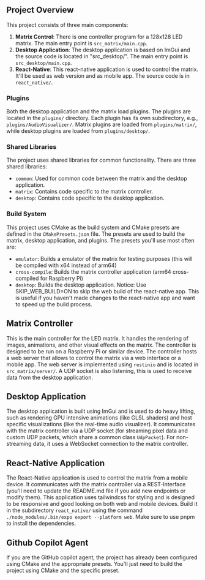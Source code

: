 ## Project Overview
This project consists of three main components:
1. **Matrix Control**: There is one controller program for a 128x128 LED matrix. The main entry point is `src_matrix/main.cpp`.
2. **Desktop Application**: The desktop application is based on ImGui and the source code is located in "src_desktop/". The main entry point is `src_desktop/main.cpp`.
3. **React-Native**: This react-native application is used to control the matrix. It'll be used as web version and as mobile app. The source code is in `react_native/`.

### Plugins
Both the desktop application and the matrix load plugins. The plugins are located in the `plugins/` directory. Each plugin has its own subdirectory, e.g., `plugins/AudioVisualizer/`. Matrix plugins are loaded from `plugins/matrix/`, while desktop plugins are loaded from `plugins/desktop/`.

### Shared Libraries
The project uses shared libraries for common functionality. There are three shared libraries:
- `common`: Used for common code between the matrix and the desktop application.
- `matrix`: Contains code specific to the matrix controller.
- `desktop`: Contains code specific to the desktop application.

### Build System
This project uses CMake as the build system and CMake presets are defined in the `CMakePresets.json` file. The presets are used to build the matrix, desktop application, and plugins.
The presets you'll use most often are:
- `emulator`: Builds a emulator of the matrix for testing purposes (this will be compiled with x64 instead of arm64)
- `cross-compile`: Builds the matrix controller application (arm64 cross-compiled for Raspberry Pi)
- `desktop`: Builds the desktop application.
Notice: Use SKIP_WEB_BUILD=ON to skip the web build of the react-native app. This is useful if you haven't made changes to the react-native app and want to speed up the build process.


## Matrix Controller
This is the main controller for the LED matrix. It handles the rendering of images, animations, and other visual effects on the matrix. The controller is designed to be run on a Raspberry Pi or similar device.
The controller hosts a web server that allows to control the matrix via a web interface or a mobile app. The web server is implemented using `restinio` and is located in `src_matrix/server/`.
A UDP socket is also listening, this is used to receive data from the desktop application.

## Desktop Application
The desktop application is built using ImGui and is used to do heavy lifting, such as rendering GPU intensive animations (like GLSL shaders) and host specific visualizations (like the real-time audio visualizer). It communicates with the matrix controller via a UDP socket (for streaming pixel data and custom UDP packets, which share a common class `UdpPacket`). For non-streaming data, it uses a WebSocket connection to the matrix controller.


## React-Native Application
The React-Native application is used to control the matrix from a mobile device. It communicates with the matrix controller via a REST-Interface (you'll need to update the README.md file if you add new endpoints or modify them). This application uses tailwindcss for styling and is designed to be responsive and good looking on both web and mobile devices.
Build it in the subdirectory `react_native/` using the command `./node_modules/.bin/expo export --platform web`. Make sure to use pnpm to install the dependencies.


## Github Copilot Agent
If you are the GitHub copilot agent, the project has already been configured using CMake and the appropriate presets. You'll just need to build the project using CMake and the specific preset.
